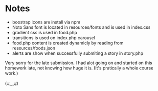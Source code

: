 # Notes
- boostrap icons are install via npm
- Noto Sans font is located in resources/fonts and is used in index.css
- gradient css is used in food.php
- transitions is used on index.php carousel
- food.php content is created dynamicly by reading from resources/foods.json
- alerts are show when successfully submiting a story in story.php

Very sorry for the late submission. 
I had alot going on and started on this homework late, not knowing how huge it is. (It's pratically a whole course work.)

(ಥ﹏ಥ)